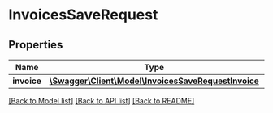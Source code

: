 # InvoicesSaveRequest

## Properties
Name | Type | Description | Notes
------------ | ------------- | ------------- | -------------
**invoice** | [**\Swagger\Client\Model\InvoicesSaveRequestInvoice**](InvoicesSaveRequestInvoice.md) |  | 

[[Back to Model list]](../README.md#documentation-for-models) [[Back to API list]](../README.md#documentation-for-api-endpoints) [[Back to README]](../README.md)


